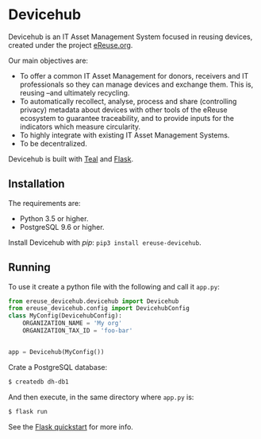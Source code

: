 # Devicehub

Devicehub is an IT Asset Management System focused in reusing devices,
created under the project [eReuse.org](https://www.ereuse.org).

Our main objectives are:

- To offer a common IT Asset Management for donors, receivers and IT 
  professionals so they can manage devices and exchange them.
  This is, reusing –and ultimately recycling.
- To automatically recollect, analyse, process and share 
  (controlling privacy) metadata about devices with other tools of the
  eReuse ecosystem to guarantee traceability, and to provide inputs for 
  the indicators which measure circularity.
- To highly integrate with existing IT Asset Management Systems.
- To be decentralized.

Devicehub is built with [Teal](https://github.com/bustawin/teal) and
[Flask](http://flask.pocoo.org).

## Installation
The requirements are:

- Python 3.5 or higher.
- PostgreSQL 9.6 or higher.

Install Devicehub with *pip*: `pip3 install ereuse-devicehub`.

## Running
To use it create a python file with the following and call it `app.py`:
```python
from ereuse_devicehub.devicehub import Devicehub
from ereuse_devicehub.config import DevicehubConfig
class MyConfig(DevicehubConfig):
    ORGANIZATION_NAME = 'My org'
    ORGANIZATION_TAX_ID = 'foo-bar'


app = Devicehub(MyConfig())
```
Crate a PostgreSQL database:
```bash
$ createdb dh-db1
```

And then execute, in the same directory where `app.py` is:
```bash
$ flask run
```

See the [Flask quickstart](http://flask.pocoo.org/docs/1.0/quickstart/)
for more info.